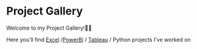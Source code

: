 # Project Gallery

Welcome to my Project Gallery!🙌🙌

Here you'll find [Excel](https://github.com/shxxryxg/beta/tree/main/Excel%20Projects) /[PowerBi](https://github.com/shxxryxg/beta/tree/main/PowerBI%20Dashboards) / [Tableau]() / Python projects I've worked on
